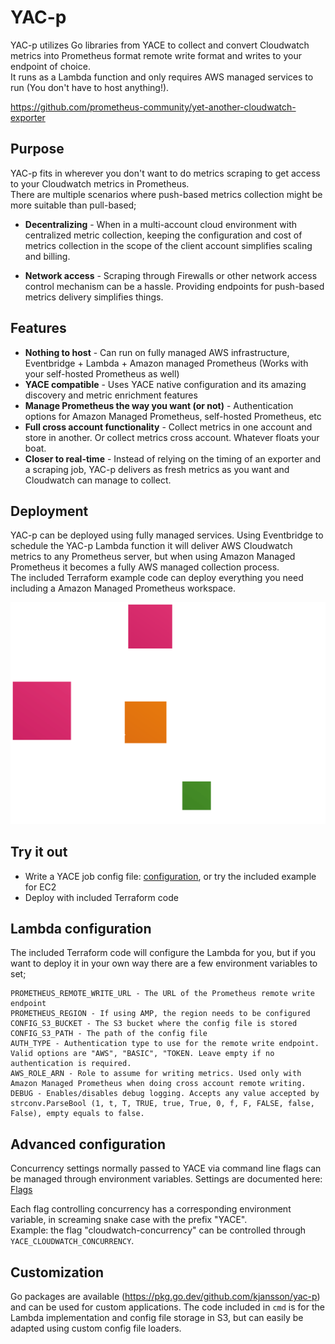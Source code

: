 # YAC-p

YAC-p utilizes Go libraries from YACE to collect and convert Cloudwatch metrics into Prometheus format remote write format and writes to your endpoint of choice.  
It runs as a Lambda function and only requires AWS managed services to run (You don't have to host anything!).   

https://github.com/prometheus-community/yet-another-cloudwatch-exporter

## Purpose

YAC-p fits in wherever you don't want to do metrics scraping to get access to your Cloudwatch metrics in Prometheus.   
There are multiple scenarios where push-based metrics collection might be more suitable than pull-based;

- <b>Decentralizing</b> - When in a multi-account cloud environment with centralized metric collection, keeping the configuration and cost of metrics collection in the scope of the client account simplifies scaling and billing.

- <b>Network access</b> - Scraping through Firewalls or other network access control mechanism can be a hassle. Providing endpoints for push-based metrics delivery simplifies things.

## Features

- <b>Nothing to host</b> - Can run on fully managed AWS infrastructure, Eventbridge + Lambda + Amazon managed Prometheus (Works with your self-hosted Prometheus as well)
- <b>YACE compatible</b> - Uses YACE native configuration and its amazing discovery and metric enrichment features
- <b>Manage Prometheus the way you want (or not)</b> - Authentication options for Amazon Managed Prometheus, self-hosted Prometheus, etc
- <b>Full cross account functionality</b> - Collect metrics in one account and store in another. Or collect metrics cross account. Whatever floats your boat. 
- <b>Closer to real-time</b> - Instead of relying on the timing of an exporter and a scraping job, YAC-p delivers as fresh metrics as you want and Cloudwatch can manage to collect.

## Deployment

YAC-p can be deployed using fully managed services. Using Eventbridge to schedule the YAC-p Lambda function it will deliver AWS Cloudwatch metrics to any Prometheus server, but when using Amazon Managed Prometheus it becomes a fully AWS managed collection process.  
The included Terraform example code can deploy everything you need including a Amazon Managed Prometheus workspace.

![Deployment](img/deployment.svg)

## Try it out
- Write a YACE job config file: [configuration](https://github.com/prometheus-community/yet-another-cloudwatch-exporter/blob/master/docs/configuration.md), or try the included example for EC2
- Deploy with included Terraform code

## Lambda configuration
The included Terraform code will configure the Lambda for you, but if you want to deploy it in your own way there are a few environment variables to set;

```
PROMETHEUS_REMOTE_WRITE_URL - The URL of the Prometheus remote write endpoint
PROMETHEUS_REGION - If using AMP, the region needs to be configured
CONFIG_S3_BUCKET - The S3 bucket where the config file is stored
CONFIG_S3_PATH - The path of the config file
AUTH_TYPE - Authentication type to use for the remote write endpoint. Valid options are "AWS", "BASIC", "TOKEN. Leave empty if no authentication is required.
AWS_ROLE_ARN - Role to assume for writing metrics. Used only with Amazon Managed Prometheus when doing cross account remote writing.
DEBUG - Enables/disables debug logging. Accepts any value accepted by strconv.ParseBool (1, t, T, TRUE, true, True, 0, f, F, FALSE, false, False), empty equals to false.
```

## Advanced configuration
Concurrency settings normally passed to YACE via command line flags can be managed through environment variables. Settings are documented here: [Flags](https://github.com/prometheus-community/yet-another-cloudwatch-exporter/blob/master/docs/configuration.md#command-line-flags)

Each flag controlling concurrency has a corresponding environment variable, in screaming snake case with the prefix "YACE".  
Example: the flag "cloudwatch-concurrency" can be controlled through ```YACE_CLOUDWATCH_CONCURRENCY```.

## Customization
Go packages are available (https://pkg.go.dev/github.com/kjansson/yac-p) and can be used for custom applications.
The code included in ```cmd``` is for the Lambda implementation and config file storage in S3, but can easily be adapted using custom config file loaders.
